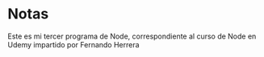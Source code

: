 # Notas

Este es mi tercer programa de Node, correspondiente al curso de Node en Udemy impartido por Fernando Herrera

```

```
